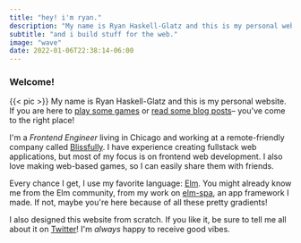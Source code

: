 ```yaml
---
title: "hey! i'm ryan."
description: "My name is Ryan Haskell-Glatz and this is my personal website. If you are here to play some games or read some blog posts– you've come to the right place!"
subtitle: "and i build stuff for the web."
image: "wave"
date: 2022-01-06T22:38:14-06:00
---
```


### Welcome!

{{< pic >}} My name is Ryan Haskell-Glatz and this is my personal website. If you are here to [play some games](/arcade) or [read some blog posts](/blog)– you've come to the right place!

I'm a _Frontend Engineer_ living in Chicago and working at a remote-friendly company called [Blissfully](https://blissfully.com). I have experience creating fullstack web applications, but most of my focus is on frontend web development. I also love making web-based games, so I can easily share them with friends.

Every chance I get, I use my favorite language: [Elm](https://elm-lang.org). You might already know me from the Elm community, from my work on [elm-spa](https://elm-spa.dev), an app framework I made. If not, maybe you're here because of all these pretty gradients!

I also designed this website from scratch. If you like it, be sure to tell me all about it on [Twitter](https://twitter.com/rhg_dev)! I'm _always_ happy to receive good vibes.
